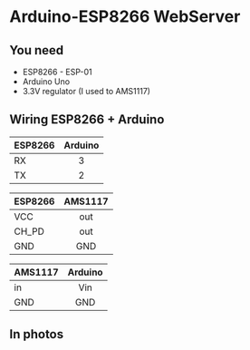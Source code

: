 # Arduino-ESP8266 WebServer

## You need
- ESP8266 - ESP-01
- Arduino Uno
- 3.3V regulator (I used to AMS1117)


## Wiring ESP8266 + Arduino

| ESP8266 | Arduino | 
| ------- |:-------:|
| RX | 3 |
| TX | 2 |

| ESP8266 | AMS1117 | 
| ------- |:-------:|
| VCC | out |
| CH_PD | out |
| GND | GND |


| AMS1117 | Arduino | 
| ------- |:-------:|
| in | Vin |
| GND | GND |

## In photos


